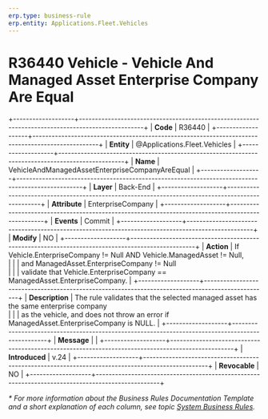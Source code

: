 ```yaml
---
erp.type: business-rule
erp.entity: Applications.Fleet.Vehicles
---
```

# R36440 Vehicle - Vehicle And Managed Asset Enterprise Company Are Equal
+-------------------+--------------------------------------------------------------------------------------------------+
| **Code**          | R36440                                                                                           |
+-------------------+--------------------------------------------------------------------------------------------------+
| **Entity**        | @Applications.Fleet.Vehicles                                                                     |
+-------------------+--------------------------------------------------------------------------------------------------+
| **Name**          | VehicleAndManagedAssetEnterpriseCompanyAreEqual                                                  |
+-------------------+--------------------------------------------------------------------------------------------------+
| **Layer**         | Back-End                                                                                         |
+-------------------+--------------------------------------------------------------------------------------------------+
| **Attribute**     | EnterpriseCompany                                                                                |
+-------------------+--------------------------------------------------------------------------------------------------+
| **Events**        | Commit                                                                                           |
+-------------------+--------------------------------------------------------------------------------------------------+
| **Modify**        | NO                                                                                               |
+-------------------+--------------------------------------------------------------------------------------------------+
| **Action**        | If Vehicle.EnterpriseCompany != Null AND Vehicle.ManagedAsset != Null, <br/>                     |
|                   |  and ManagedAsset.EnterpriseCompany != Null <br/>                                                |
|                   | validate that Vehicle.EnterpriseCompany == ManagedAsset.EnterpriseCompany.                       |
+-------------------+--------------------------------------------------------------------------------------------------+
| **Description**   | The rule validates that the selected managed asset has the same enterprise company <br/>         |
|                   | as the vehicle, and does not throw an error if ManagedAsset.EnterpriseCompany is NULL.           |
+-------------------+--------------------------------------------------------------------------------------------------+
| **Message**       |                                                                                                  |
+-------------------+--------------------------------------------------------------------------------------------------+
| **Introduced**    | v.24                                                                                             |
+-------------------+--------------------------------------------------------------------------------------------------+
| **Revocable**     | NO                                                                                               |
+-------------------+--------------------------------------------------------------------------------------------------+

*\* For more information about the Business Rules Documentation Template and a short explanation of each column, see
topic [System Business Rules](../templates/template-description-system-business-rules.md).*
